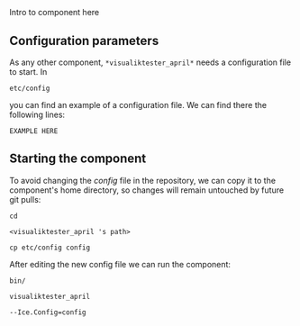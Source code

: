 ```
```
#
``` visualiktester_april
```
Intro to component here


## Configuration parameters
As any other component,
``` *visualiktester_april* ```
needs a configuration file to start. In

    etc/config

you can find an example of a configuration file. We can find there the following lines:

    EXAMPLE HERE

    
## Starting the component
To avoid changing the *config* file in the repository, we can copy it to the component's home directory, so changes will remain untouched by future git pulls:

    cd

``` <visualiktester_april 's path> ```

    cp etc/config config
    
After editing the new config file we can run the component:

    bin/

```visualiktester_april ```

    --Ice.Config=config
